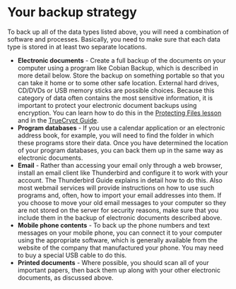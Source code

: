 [Title]: # (Your backup strategy)
[Difficulty]: # (Advanced)
[Order]: # (2)

# Your backup strategy

To back up all of the data types listed above, you will need a combination of software and processes. Basically, you need to make sure that each data type is stored in at least two separate locations.

*   **Electronic documents** - Create a full backup of the documents on your computer using a program like Cobian Backup, which is described in more detail below. Store the backup on something portable so that you can take it home or to some other safe location. External hard drives, CD/DVDs or USB memory sticks are possible choices. Because this category of data often contains the most sensitive information, it is important to protect your electronic document backups using encryption. You can learn how to do this in the [Protecting Files lesson](umbrella://lesson/protecting-files) and in the [TrueCrypt Guide](umbrella://lesson/truecrypt).
*   **Program databases** - If you use a calendar application or an electronic address book, for example, you will need to find the folder in which these programs store their data. Once you have determined the location of your program databases, you can back them up in the same way as electronic documents.
*   **Email** - Rather than accessing your email only through a web browser, install an email client like Thunderbird and configure it to work with your account. The Thunderbird Guide explains in detail how to do this. Also most webmail services will provide instructions on how to use such programs and, often, how to import your email addresses into them. If you choose to move your old email messages to your computer so they are not stored on the server for security reasons, make sure that you include them in the backup of electronic documents described above.
*   **Mobile phone contents** - To back up the phone numbers and text messages on your mobile phone, you can connect it to your computer using the appropriate software, which is generally available from the website of the company that manufactured your phone. You may need to buy a special USB cable to do this.
*   **Printed documents** - Where possible, you should scan all of your important papers, then back them up along with your other electronic documents, as discussed above.